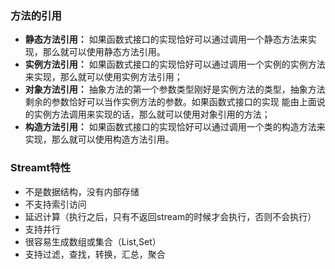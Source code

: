 ### 方法的引用
* **静态方法引用：** 如果函数式接口的实现恰好可以通过调用一个静态方法来实现，那么就可以使用静态方法引用。
* **实例方法引用：** 如果函数式接口的实现恰好可以通过调用一个实例的实例方法来实现，那么就可以使用实例方法引用；
* **对象方法引用：** 抽象方法的第一个参数类型刚好是实例方法的类型，抽象方法剩余的参数恰好可以当作实例方法的参数。如果函数式接口的实现
能由上面说的实例方法调用来实现的话，那么就可以使用对象引用的方法；
* **构造方法引用：** 如果函数式接口的实现恰好可以通过调用一个类的构造方法来实现，那么就可以使用构造方法引用。



### Streamt特性
- 不是数据结构，没有内部存储
- 不支持索引访问
- 延迟计算（执行之后，只有不返回stream的时候才会执行，否则不会执行）
- 支持并行
- 很容易生成数组或集合（List,Set）
- 支持过滤，查找，转换，汇总，聚合